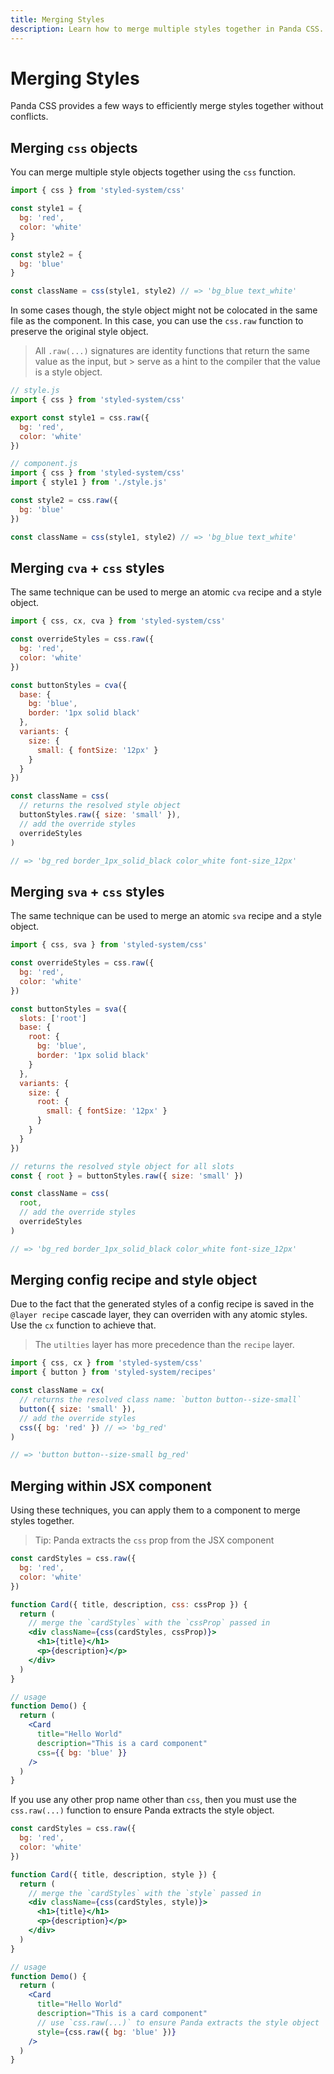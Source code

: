 ```yaml
---
title: Merging Styles
description: Learn how to merge multiple styles together in Panda CSS.
---
```


# Merging Styles

Panda CSS provides a few ways to efficiently merge styles together without conflicts.

## Merging `css` objects

You can merge multiple style objects together using the `css` function.

```js
import { css } from 'styled-system/css'

const style1 = {
  bg: 'red',
  color: 'white'
}

const style2 = {
  bg: 'blue'
}

const className = css(style1, style2) // => 'bg_blue text_white'
```

In some cases though, the style object might not be colocated in the same file as the component. In this case, you can use the `css.raw` function to preserve the original style object.

> All `.raw(...)` signatures are identity functions that return the same value as the input, but > serve as a hint to the compiler that the value is a style object.

```js
// style.js
import { css } from 'styled-system/css'

export const style1 = css.raw({
  bg: 'red',
  color: 'white'
})

// component.js
import { css } from 'styled-system/css'
import { style1 } from './style.js'

const style2 = css.raw({
  bg: 'blue'
})

const className = css(style1, style2) // => 'bg_blue text_white'
```

## Merging `cva` + `css` styles

The same technique can be used to merge an atomic `cva` recipe and a style object.

```js
import { css, cx, cva } from 'styled-system/css'

const overrideStyles = css.raw({
  bg: 'red',
  color: 'white'
})

const buttonStyles = cva({
  base: {
    bg: 'blue',
    border: '1px solid black'
  },
  variants: {
    size: {
      small: { fontSize: '12px' }
    }
  }
})

const className = css(
  // returns the resolved style object
  buttonStyles.raw({ size: 'small' }),
  // add the override styles
  overrideStyles
)

// => 'bg_red border_1px_solid_black color_white font-size_12px'
```

## Merging `sva` + `css` styles

The same technique can be used to merge an atomic `sva` recipe and a style object.

```js
import { css, sva } from 'styled-system/css'

const overrideStyles = css.raw({
  bg: 'red',
  color: 'white'
})

const buttonStyles = sva({
  slots: ['root']
  base: {
    root: {
      bg: 'blue',
      border: '1px solid black'
    }
  },
  variants: {
    size: {
      root: {
        small: { fontSize: '12px' }
      }
    }
  }
})

// returns the resolved style object for all slots
const { root } = buttonStyles.raw({ size: 'small' })

const className = css(
  root,
  // add the override styles
  overrideStyles
)

// => 'bg_red border_1px_solid_black color_white font-size_12px'
```

## Merging config recipe and style object

Due to the fact that the generated styles of a config recipe is saved in the `@layer recipe` cascade layer, they can overriden with any atomic styles. Use the `cx` function to achieve that.

> The `utilties` layer has more precedence than the `recipe` layer.

```js
import { css, cx } from 'styled-system/css'
import { button } from 'styled-system/recipes'

const className = cx(
  // returns the resolved class name: `button button--size-small`
  button({ size: 'small' }),
  // add the override styles
  css({ bg: 'red' }) // => 'bg_red'
)

// => 'button button--size-small bg_red'
```

## Merging within JSX component

Using these techniques, you can apply them to a component to merge styles together.

> Tip: Panda extracts the `css` prop from the JSX component

```jsx
const cardStyles = css.raw({
  bg: 'red',
  color: 'white'
})

function Card({ title, description, css: cssProp }) {
  return (
    // merge the `cardStyles` with the `cssProp` passed in
    <div className={css(cardStyles, cssProp)}>
      <h1>{title}</h1>
      <p>{description}</p>
    </div>
  )
}

// usage
function Demo() {
  return (
    <Card
      title="Hello World"
      description="This is a card component"
      css={{ bg: 'blue' }}
    />
  )
}
```

If you use any other prop name other than `css`, then you must use the `css.raw(...)` function to ensure Panda extracts the style object.

```jsx
const cardStyles = css.raw({
  bg: 'red',
  color: 'white'
})

function Card({ title, description, style }) {
  return (
    // merge the `cardStyles` with the `style` passed in
    <div className={css(cardStyles, style)}>
      <h1>{title}</h1>
      <p>{description}</p>
    </div>
  )
}

// usage
function Demo() {
  return (
    <Card
      title="Hello World"
      description="This is a card component"
      // use `css.raw(...)` to ensure Panda extracts the style object
      style={css.raw({ bg: 'blue' })}
    />
  )
}
```

